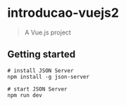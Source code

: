 # introducao-vuejs2
> A Vue.js project

## Getting started
``` 
# install JSON Server
npm install -g json-server

# start JSON Server
npm run dev

```
